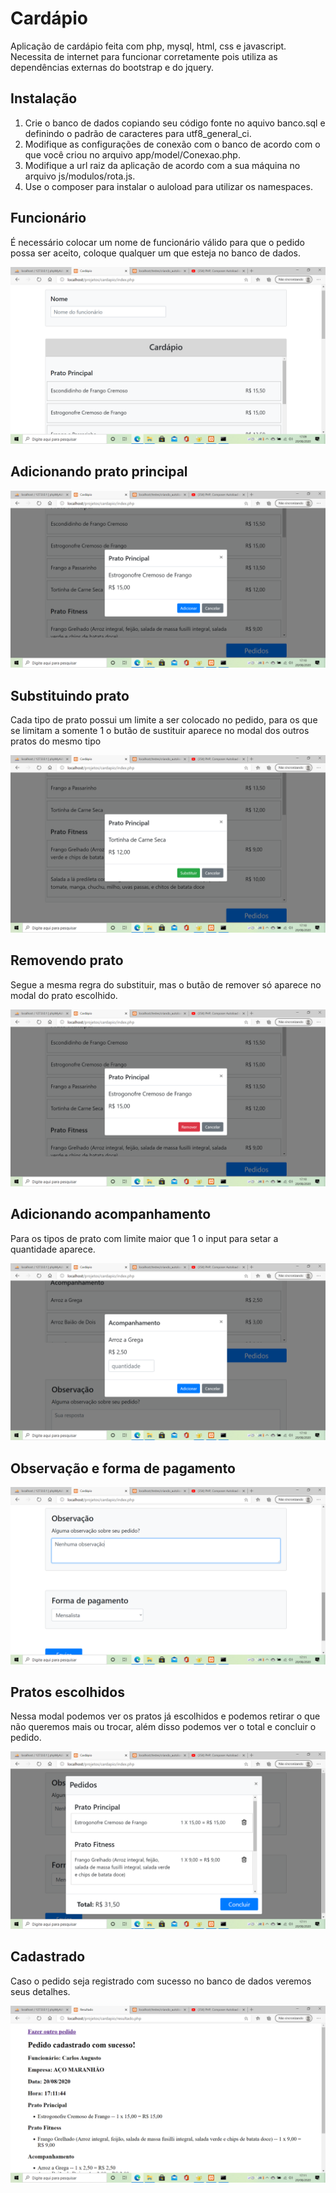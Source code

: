 # Cardápio
Aplicação de cardápio feita com php, mysql, html, css e javascript. Necessita de internet para funcionar corretamente pois utiliza as dependências externas do bootstrap e do jquery.

## Instalação
1. Crie o banco de dados copiando seu código fonte no aquivo banco.sql e definindo o padrão de caracteres para utf8_general_ci.
2. Modifique as configurações de conexão com o banco de acordo com o que você criou no arquivo app/model/Conexao.php.
3. Modifique a url raiz da aplicação de acordo com a sua máquina no arquivo js/modulos/rota.js.
4. Use o composer para instalar o auloload para utilizar os namespaces.


## Funcionário
É necessário colocar um nome de funcionário válido para que o pedido possa ser aceito, coloque qualquer um que esteja no banco de dados.

![inicio](https://github.com/rodriguesrenato61/cardapio/blob/master/prints/print01.png)


## Adicionando prato principal

![adicionando prato](https://github.com/rodriguesrenato61/cardapio/blob/master/prints/print02.png)

 
## Substituindo prato
Cada tipo de prato possui um limite a ser colocado no pedido, para os que se limitam a somente 1 o butão de sustituir aparece no modal dos outros pratos do mesmo tipo

![substituindo prato](https://github.com/rodriguesrenato61/cardapio/blob/master/prints/print03.png)


## Removendo prato
Segue a mesma regra do substituir, mas o butão de remover só aparece no modal do prato escolhido.

![removendo prato](https://github.com/rodriguesrenato61/cardapio/blob/master/prints/print04.png)


## Adicionando acompanhamento
Para os tipos de prato com limite maior que 1 o input para setar a quantidade aparece.

![adicionando acompanhamento](https://github.com/rodriguesrenato61/cardapio/blob/master/prints/print05.png)


## Observação e forma de pagamento

![obs e forma de pagamento](https://github.com/rodriguesrenato61/cardapio/blob/master/prints/print06.png)


## Pratos escolhidos
Nessa modal podemos ver os pratos já escolhidos e podemos retirar o que não queremos mais ou trocar, além disso podemos ver o total e concluir o pedido.

![concluir pedido](https://github.com/rodriguesrenato61/cardapio/blob/master/prints/print07.png)


## Cadastrado
Caso o pedido seja registrado com sucesso no banco de dados veremos seus detalhes.

![sucesso](https://github.com/rodriguesrenato61/cardapio/blob/master/prints/print08.png)
